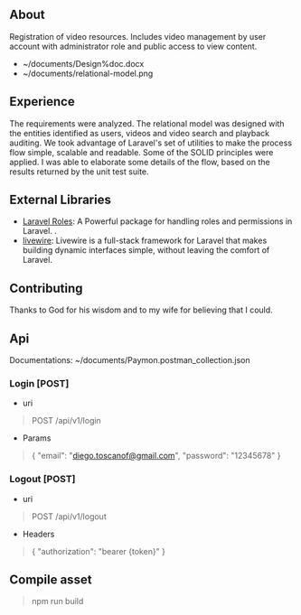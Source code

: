 ## About

Registration of video resources. Includes video management by user account with administrator role and public access to view content.

* ~/documents/Design%doc.docx
* ~/documents/relational-model.png

## Experience

The requirements were analyzed. The relational model was designed with the entities identified as users, videos and video search and playback auditing. We took advantage of Laravel's set of utilities to make the process flow simple, scalable and readable. Some of the SOLID principles were applied. I was able to elaborate some details of the flow, based on the results returned by the unit test suite.

## External Libraries

* [Laravel Roles](https://github.com/jeremykenedy/laravel-roles): A Powerful package for handling roles and permissions in Laravel. .
* [livewire](https://laravel-livewire.com/docs/2.x/quickstart): Livewire is a full-stack framework for Laravel that makes building dynamic interfaces simple, without leaving the comfort of Laravel.

## Contributing

Thanks to God for his wisdom and to my wife for believing that I could.
## Api

Documentations: ~/documents/Paymon.postman_collection.json

### Login [POST]
* uri
> POST /api/v1/login
>
* Params
>{
"email": "diego.toscanof@gmail.com",
"password": "12345678"
}
### Logout [POST]
* uri
> POST /api/v1/logout
>
* Headers
> { "authorization": "bearer {token}" }

## Compile asset

> npm run build
> 
